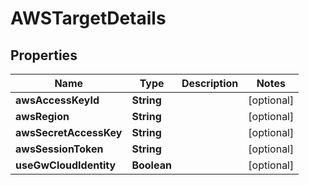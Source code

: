 

# AWSTargetDetails


## Properties

| Name | Type | Description | Notes |
|------------ | ------------- | ------------- | -------------|
|**awsAccessKeyId** | **String** |  |  [optional] |
|**awsRegion** | **String** |  |  [optional] |
|**awsSecretAccessKey** | **String** |  |  [optional] |
|**awsSessionToken** | **String** |  |  [optional] |
|**useGwCloudIdentity** | **Boolean** |  |  [optional] |



